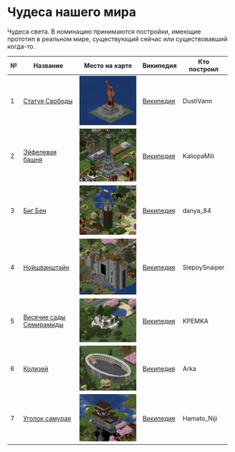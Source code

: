# Чудеса нашего мира

Чудеса света. В номинацию принимаются постройки, имеющие прототип в реальном мире, существующий сейчас или существовавший когда-то.

| № | Название |   Место на карте |   Википедия | Кто построил |
| --- | --- | --- | --- | --- |
| 1 | [Статуя Свободы](https://minecraft.zkir.ru/?worldname=world&mapname=surface&zoom=5&x=207&y=64&z=400) |![liberty_statue](wonders/liberty_statue.png)| [Википедия](https://ru.wikipedia.org/w/index.php?search=Статуя%20Свободы&title=Служебная%3AПоиск&ns0=1) | DustiVann
| 2 | [Эйфелевая башня](https://minecraft.zkir.ru/?worldname=world&mapname=surface&zoom=5&x=-334&y=64&z=-4) | ![eifel_tower.png](wonders/eifel_tower.png)  | [Википедия](https://ru.wikipedia.org/wiki/%D0%AD%D0%B9%D1%84%D0%B5%D0%BB%D0%B5%D0%B2%D0%B0_%D0%B1%D0%B0%D1%88%D0%BD%D1%8F) | KaliopaMili 
| 3 | [Биг Бен](https://minecraft.zkir.ru/?worldname=world&mapname=surface&zoom=5&x=-190&y=64&z=-83) | ![big_ben](wonders/big_ben.png) | [Википедия](https://ru.wikipedia.org/wiki/Биг-Бен) | danya_84
| 4 | [Нойшванштайн](https://minecraft.zkir.ru/?worldname=world&mapname=surface&zoom=5&x=-431&y=64&z=495) | ![neuschwanstein.png](wonders/neuschwanstein.png) | [Википедия](https://ru.wikipedia.org/wiki/%D0%9D%D0%BE%D0%B9%D1%88%D0%B2%D0%B0%D0%BD%D1%88%D1%82%D0%B0%D0%B9%D0%BD) | SlepoySnaiper
| 5 | [Висячие сады Семирамиды](https://minecraft.zkir.ru/?worldname=world&mapname=surface&zoom=7&x=-795&y=64&z=277) | ![hanging_gardens.png](wonders/hanging_gardens.png)  |[Википедия](https://ru.wikipedia.org/wiki/%D0%92%D0%B8%D1%81%D1%8F%D1%87%D0%B8%D0%B5_%D1%81%D0%B0%D0%B4%D1%8B_%D0%A1%D0%B5%D0%BC%D0%B8%D1%80%D0%B0%D0%BC%D0%B8%D0%B4%D1%8B) | KPEMKA
| 6 | [Колизей](https://minecraft.zkir.ru/?worldname=world&mapname=surface&zoom=6&x=-902&y=64&z=339) | ![colosseus](wonders/colosseus.png) | [Википедия](https://ru.wikipedia.org/w/index.php?go=Перейти&search=колизей&title=Служебная%3AПоиск&ns0=1) | Arka
| 7 | [Уголок самурая](https://minecraft.zkir.ru/?worldname=world&mapname=surface&zoom=4&x=-3692&y=64&z=-1056) | ![azuchi_jo](wonders/azuchi_jo.png) | [Википедия](https://ru.wikipedia.org/wiki/%D0%97%D0%B0%D0%BC%D0%BE%D0%BA_%D0%90%D0%B4%D0%B7%D1%83%D1%82%D0%B8) |Hamato_Niji


